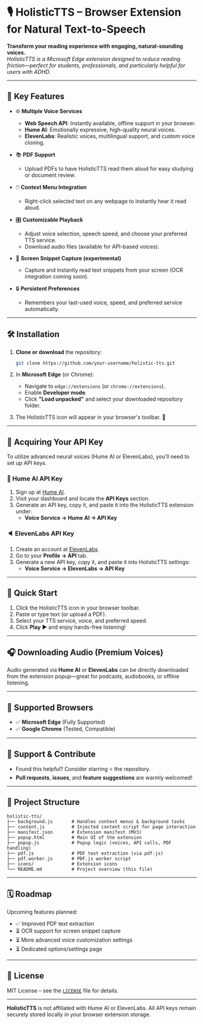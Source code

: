 # 🎙️ HolisticTTS – Browser Extension for Natural Text-to-Speech

**Transform your reading experience with engaging, natural-sounding voices.**  
_HolisticTTS is a Microsoft Edge extension designed to reduce reading friction—perfect for students, professionals, and particularly helpful for users with ADHD._

---

## 🚀 Key Features

- 🌐 **Multiple Voice Services**
  - **Web Speech API**: Instantly available, offline support in your browser.
  - **Hume AI**: Emotionally expressive, high-quality neural voices.
  - **ElevenLabs**: Realistic voices, multilingual support, and custom voice cloning.

- 📚 **PDF Support**
  - Upload PDFs to have HolisticTTS read them aloud for easy studying or document review.

- 🖱️ **Context Menu Integration**
  - Right-click selected text on any webpage to instantly hear it read aloud.

- 🎛️ **Customizable Playback**
  - Adjust voice selection, speech speed, and choose your preferred TTS service.
  - Download audio files (available for API-based voices).

- 📸 **Screen Snippet Capture (experimental)**
  - Capture and instantly read text snippets from your screen (OCR integration coming soon).

- 🔒 **Persistent Preferences**
  - Remembers your last-used voice, speed, and preferred service automatically.

---

## 🛠️ Installation

1. **Clone or download** the repository:

    ```bash
    git clone https://github.com/your-username/holistic-tts.git
    ```

2. In **Microsoft Edge** (or Chrome):
    - Navigate to `edge://extensions` (or `chrome://extensions`).
    - Enable **Developer mode**.
    - Click **"Load unpacked"** and select your downloaded repository folder.

3. The HolisticTTS icon will appear in your browser's toolbar. 🎉

---

## 🔑 Acquiring Your API Key

To utilize advanced neural voices (Hume AI or ElevenLabs), you’ll need to set up API keys.

### 🧠 Hume AI API Key

1. Sign up at [Hume AI](https://hume.ai).
2. Visit your dashboard and locate the **API Keys** section.
3. Generate an API key, copy it, and paste it into the HolisticTTS extension under:
   - **Voice Service → Hume AI → API Key**

### 🔈 ElevenLabs API Key

1. Create an account at [ElevenLabs](https://elevenlabs.io).
2. Go to your **Profile → API** tab.
3. Generate a new API key, copy it, and paste it into HolisticTTS settings:
   - **Voice Service → ElevenLabs → API Key**

---

## 🚦 Quick Start

1. Click the HolisticTTS icon in your browser toolbar.
2. Paste or type text (or upload a PDF).
3. Select your TTS service, voice, and preferred speed.
4. Click **Play** ▶️ and enjoy hands-free listening!

---

## 🎧 Downloading Audio (Premium Voices)

Audio generated via **Hume AI** or **ElevenLabs** can be directly downloaded from the extension popup—great for podcasts, audiobooks, or offline listening.

---

## 🌟 Supported Browsers

- ✅ **Microsoft Edge** (Fully Supported)
- ✅ **Google Chrome** (Tested, Compatible)

---

## 💖 Support & Contribute

- Found this helpful? Consider starring ⭐ the repository.
- **Pull requests**, **issues**, and **feature suggestions** are warmly welcomed!

---

## 📂 Project Structure

```
holistic-tts/
├── background.js       # Handles context menus & background tasks
├── content.js          # Injected content script for page interaction
├── manifest.json       # Extension manifest (MV3)
├── popup.html          # Main UI of the extension
├── popup.js            # Popup logic (voices, API calls, PDF handling)
├── pdf.js              # PDF text extraction (via pdf.js)
├── pdf.worker.js       # PDF.js worker script
├── icons/              # Extension icons
└── README.md           # Project overview (this file)
```


---

## 🗓️ Roadmap

Upcoming features planned:

- ✅ Improved PDF text extraction
- ⏳ OCR support for screen snippet capture
- ⏳ More advanced voice customization settings
- ⏳ Dedicated options/settings page

---

## 📄 License

MIT License – see the [`LICENSE`](LICENSE) file for details.

---

**HolisticTTS** is not affiliated with Hume AI or ElevenLabs. All API keys remain securely stored locally in your browser extension storage.
